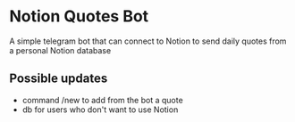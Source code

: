 # Notion Quotes Bot

A simple telegram bot that can connect to Notion to send daily quotes from a personal Notion database

## Possible updates

- command /new to add from the bot a quote
- db for users who don't want to use Notion
